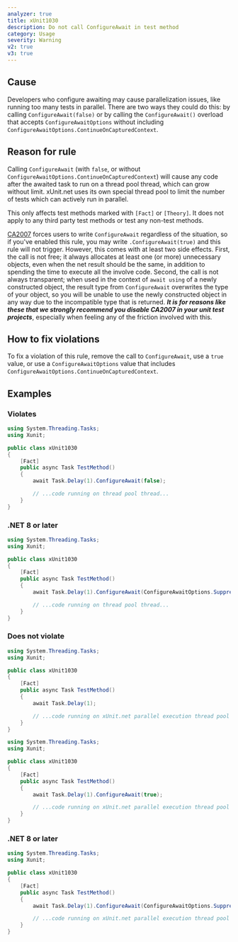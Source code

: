 ```yaml
---
analyzer: true
title: xUnit1030
description: Do not call ConfigureAwait in test method
category: Usage
severity: Warning
v2: true
v3: true
---
```


## Cause

Developers who configure awaiting may cause parallelization issues, like running too many tests in parallel. There
are two ways they could do this: by calling `ConfigureAwait(false)` or by calling the `ConfigureAwait()` overload that
accepts `ConfigureAwaitOptions` without including `ConfigureAwaitOptions.ContinueOnCapturedContext`.

## Reason for rule

Calling `ConfigureAwait` (with `false`, or without `ConfigureAwaitOptions.ContinueOnCapturedContext`) will cause any code
after the awaited task to run on a thread pool thread, which can grow without limit. xUnit.net uses its own special thread
pool to limit the number of tests which can actively run in parallel.

This only affects test methods marked with `[Fact]` or `[Theory]`. It does not apply to any third party test methods
or test any non-test methods.

[CA2007](https://learn.microsoft.com/en-us/dotnet/fundamentals/code-analysis/quality-rules/ca2007) forces users to
write `ConfigureAwait` regardless of the situation, so if you've enabled this rule, you may write `.ConfigureAwait(true)`
and this rule will not trigger. However, this comes with at least two side effects. First, the call is not free;
it always allocates at least one (or more) unnecessary objects, even when the net result should be the same, in
addition to spending the time to execute all the involve code. Second, the call is not always transparent; when
used in the context of `await using` of a newly constructed object, the result type from `ConfigureAwait` overwrites
the type of your object, so you will be unable to use the newly constructed object in any way due to the incompatible
type that is returned. _**It is for reasons like these that we strongly recommend you disable CA2007 in your unit test
projects**_, especially when feeling any of the friction involved with this.

## How to fix violations

To fix a violation of this rule, remove the call to `ConfigureAwait`, use a `true` value, or use a `ConfigureAwaitOptions`
value that includes `ConfigureAwaitOptions.ContinueOnCapturedContext`.

## Examples

### Violates

```csharp
using System.Threading.Tasks;
using Xunit;

public class xUnit1030
{
    [Fact]
    public async Task TestMethod()
    {
        await Task.Delay(1).ConfigureAwait(false);

        // ...code running on thread pool thread...
    }
}
```

### .NET 8 or later

```csharp
using System.Threading.Tasks;
using Xunit;

public class xUnit1030
{
    [Fact]
    public async Task TestMethod()
    {
        await Task.Delay(1).ConfigureAwait(ConfigureAwaitOptions.SuppressThrowing);

        // ...code running on thread pool thread...
    }
}
```

### Does not violate

```csharp
using System.Threading.Tasks;
using Xunit;

public class xUnit1030
{
    [Fact]
    public async Task TestMethod()
    {
        await Task.Delay(1);

        // ...code running on xUnit.net parallel execution thread pool thread...
    }
}
```

```csharp
using System.Threading.Tasks;
using Xunit;

public class xUnit1030
{
    [Fact]
    public async Task TestMethod()
    {
        await Task.Delay(1).ConfigureAwait(true);

        // ...code running on xUnit.net parallel execution thread pool thread...
    }
}
```

### .NET 8 or later

```csharp
using System.Threading.Tasks;
using Xunit;

public class xUnit1030
{
    [Fact]
    public async Task TestMethod()
    {
        await Task.Delay(1).ConfigureAwait(ConfigureAwaitOptions.SuppressThrowing | ConfigureAwaitOptions.ContinueOnCapturedContext);

        // ...code running on xUnit.net parallel execution thread pool thread...
    }
}
```

